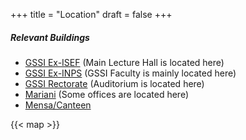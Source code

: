 +++
title = "Location"
draft = false
+++
##### Relevant Buildings
* [GSSI Ex-ISEF](https://www.google.com/maps/dir//GSSI+-+Gran+Sasso+Science+Institute/@42.3448045,13.3960726) (Main Lecture Hall is located here)
* [GSSI Ex-INPS](https://www.google.com/maps/place/Rettorato+GSSI+-+Palazzo+ex+GIL/@42.3448826,13.3971603) (GSSI Faculty is mainly located here) 
* [GSSI Rectorate](https://www.google.com/maps/place/Rettorato+GSSI+-+Palazzo+ex+GIL/@42.3442241,13.3968818) (Auditorium is located here)
* [Mariani](https://www.google.com/maps/dir//GSSI+-+Mariani,+Viale+Francesco+Crispi,+3,+67100+L'Aquila+AQ,+Italy/@42.3448588,13.3965379) (Some offices are located here)
* [Mensa/Canteen](https://www.google.com/maps/dir//Mensa+Consiglio+Regionale+d'Abruzzo/@42.3452024,13.3963741)

{{< map >}}
